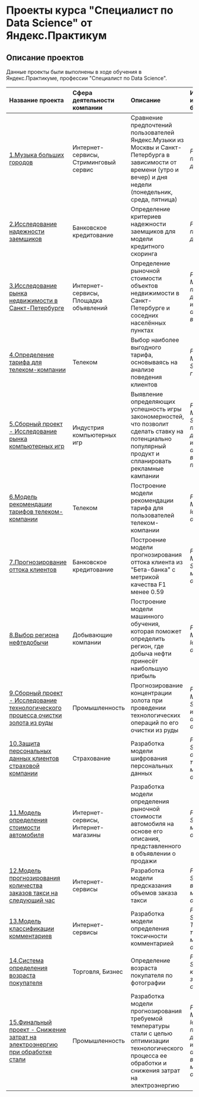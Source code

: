# Проекты курса "Специалист по Data Science" от Яндекс.Практикум

## Описание проектов

Данные проекты были выполнены в ходе обучения в Яндекс.Практикуме, профессии "Специалист по Data Science".

| Название проекта | Сфера деятельности компании | Описание | Используемые инструменты и библиотеки | 
| :---------------------- | :---------------------- | :---------------------- | :---------------------- |
| [1.Музыка больших городов](big_cities_music) | Интернет-сервисы, Стриминговый сервис | Сравнение предпочтений пользователей Яндекс.Музыки из Москвы и Санкт-Петербурга в зависимости от времени (утро и вечер) и дня недели (понедельник, среда, пятница)| *Python*, *Pandas*, *предобработка данных* |
| [2.Исследование надежности заемщиков](credit_scoring) | Банковское кредитование | Определение критериев надежности заемщиков для модели кредитного скоринга| *Python*, *Pandas*,  *предобработка данных*|
| [3.Исследование рынка недвижимости в Санкт-Петербурге](sale_of_apartments) | Интернет-сервисы, Площадка объявлений | Определение рыночной стоимости объектов недвижимости в Санкт-Петербурге и соседних населённых пунктах| *Python*, *Pandas*,  *Matplotlib*, *предобработка данных*, *исследовательский анализ*, *визуализация*|
| [4.Определение тарифа для телеком-компании](tariff_determination) | Телеком | Выбор наиболее выгодного тарифа, основываясь на анализе поведения клиентов| *Python*, *Pandas*, *Matplotlib*, *NumPy*, *SciPy*, *проверка гипотез*|
| [5.Сборный проект - Исследование рынка компьютерных игр](collected_project_1) | Индустрия компьютерных игр| Выявление определяющих успешность игры закономерностей, что позволит сделать ставку на потенциально популярный продукт и спланировать рекламные кампании| *Python*, *Pandas*, *Matplotlib*, *NumPy*, *SciPy*, *предобработка данных*, *исследовательский анализ*, *визуализация*, *проверка гипотез*|
| [6.Модель рекомендации тарифов телеком-компании](ML_tariff_recommendation) | Телеком | Построение модели рекомендации тарифа для пользователей телеком-компании| *Python*, *Pandas*, *Matplotlib*, *Scikit-learn*, *машинное обучение*|
| [7.Прогнозирование оттока клиентов](customer_churn_project) | Банковское кредитование | Построение модели прогнозирования оттока клиента из "Бета-банка" с метрикой качества F1 менее 0.59|*Python*, *Pandas*, *Matplotlib*, *NumPy*, *Scikit-learn*, *машинное обучение*|
| [8.Выбор региона нефтедобычи](oil_well_selection) | Добывающие компании | Построение модели машинного обучения, которая поможет определить регион, где добыча нефти принесёт наибольшую прибыль| *Python*, *Pandas*, *Matplotlib*, *Scikit-learn*, , *машинное обучение*, *бутстреп*|
| [9.Сборный проект - Исследование технологического процесса очистки золота из руды](collected_project_2) | Промышленность | Прогнозирование концентрации золота при проведении технологических операций по его очистки из руды| *Python*, *Pandas*, *Matplotlib*, *NumPy*, *Scikit-learn*, *исследовательский анализ*, *машинное обучение*|
| [10.Защита персональных данных клиентов страховой компании](protection_of_personal_data) | Страхование | Разработка модели шифрования персональных данных| *Python*, *NumPy*, *Scikit-learn*, *обработка текстовых данных*, *машинное обучение*|
| [11.Модель определения стоимости автомобиля](car_cost_estimate) | Интернет-сервисы, Интернет-магазины | Разработка модели определения рыночной стоимости автомобиля на основе его описания, представленного в объявлении о продажи | *Python*, *Pandas*, *Scikit-learn*, *машинное обучение*|
| [12.Модель прогнозирования количества заказов такси на следующий час](forecasting_taxi_orders) | Интернет-сервисы | Разработка модели предсказания объемов заказа такси | *Python*, *Pandas*, *Scikit-learn*, *временные ряды*, *машинное обучение*|
| [13.Модель классификации комментариев](identifying_toxic_comments) | Интернет-сервисы | Разработка модели определения токсичности комментарией | *Python*, *Pandas*, *Scikit-learn*, *NLTK*, *TF-IDF*, *обработка текстовых данных*, *машинное обучение*|
| [14.Система определения возраста покупателя](age_detection) | Торговля, Бизнес | Определение возраста покупателя по фотографии | *Python*, *Keras*, *Scikit-learn*, *компьютерное зрение*, *нейронные сети*|
| [15.Финальный проект - Снижение затрат на электроэнергию при обработке стали](final_project) | Промышленность | Разработка модели прогнозирования требуемой температуры стали с целью оптимизации технологического процесса ее обработки и снижения затрат на электроэнергию| *Python*, *Pandas*, *Matplotlib*, *Scikit-learn*, *предобработка данных*, *исследовательский анализ*, *визуализация*, *машинное обучение*|
